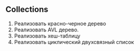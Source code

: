 Collections
---
1. Реализовать красно-черное дерево
2. Реализовать AVL дерево.
3. Реализовать хеш-таблицу 
4. Реализовать циклический двухсвязный список